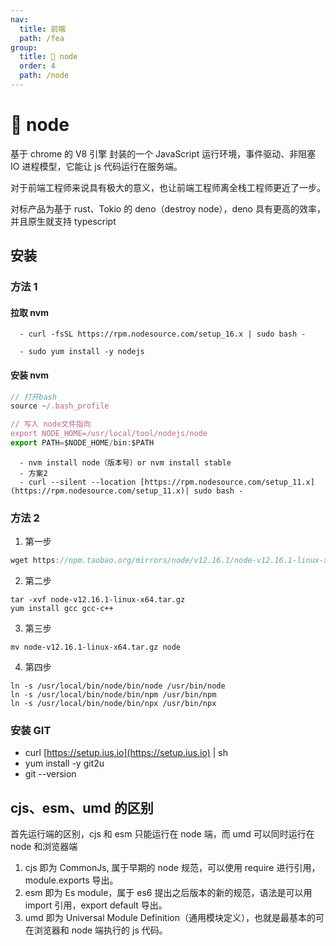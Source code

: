 ```yaml
---
nav:
  title: 前端
  path: /fea
group:
  title: 💊 node
  order: 4
  path: /node
---
```


# 💊 node

基于 chrome 的 V8 引擎 封装的一个 JavaScript 运行环境，事件驱动、非阻塞 IO 进程模型，它能让 js 代码运行在服务端。

对于前端工程师来说具有极大的意义，也让前端工程师离全栈工程师更近了一步。

对标产品为基于 rust、Tokio 的 deno（destroy node），deno 具有更高的效率，并且原生就支持 typescript

## 安装

### 方法 1

#### 拉取 nvm

<!-- 版本好可以根据需求来变更 14.X 16.X -->

      - curl -fsSL https://rpm.nodesource.com/setup_16.x | sudo bash -

      - sudo yum install -y nodejs

#### 安装 nvm

```javascript
// 打开bash
source ~/.bash_profile

// 写入 node文件指向
export NODE_HOME=/usr/local/tool/nodejs/node
export PATH=$NODE_HOME/bin:$PATH
```

      - nvm install node（版本号）or nvm install stable
      - 方案2
      - curl --silent --location [https://rpm.nodesource.com/setup_11.x](https://rpm.nodesource.com/setup_11.x)| sudo bash -

### 方法 2

1. 第一步

```js
wget https://npm.taobao.org/mirrors/node/v12.16.1/node-v12.16.1-linux-x64.tar.gz
```

2. 第二步

```
tar -xvf node-v12.16.1-linux-x64.tar.gz
yum install gcc gcc-c++
```

3. 第三步

```
mv node-v12.16.1-linux-x64.tar.gz node
```

4. 第四步

```
ln -s /usr/local/bin/node/bin/node /usr/bin/node
ln -s /usr/local/bin/node/bin/npm /usr/bin/npm
ln -s /usr/local/bin/node/bin/npx /usr/bin/npx
```

### 安装 GIT

- curl [https://setup.ius.io](https://setup.ius.io) | sh
- yum install -y git2u
- git --version

## cjs、esm、umd 的区别

首先运行端的区别，cjs 和 esm 只能运行在 node 端，而 umd 可以同时运行在 node 和浏览器端

1. cjs 即为 CommonJs, 属于早期的 node 规范，可以使用 require 进行引用，module.exports 导出。
2. esm 即为 Es module，属于 es6 提出之后版本的新的规范，语法是可以用 import 引用，export default 导出。
3. umd 即为 Universal Module Definition（通用模块定义），也就是最基本的可在浏览器和 node 端执行的 js 代码。

